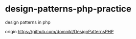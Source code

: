 # design-patterns-php-practice
design patterns in php

origin https://github.com/domnikl/DesignPatternsPHP
